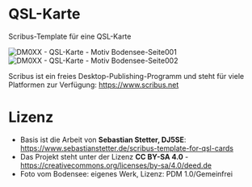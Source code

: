 # QSL-Karte
Scribus-Template für eine QSL-Karte

![DM0XX - QSL-Karte - Motiv Bodensee-Seite001](https://github.com/user-attachments/assets/e46cd048-081a-4aae-8bfc-f6796adf846c)
![DM0XX - QSL-Karte - Motiv Bodensee-Seite002](https://github.com/user-attachments/assets/63c8b850-e513-4a66-a22d-aa708e10123d)

Scribus ist ein freies Desktop-Publishing-Programm und steht für viele Platformen zur Verfügung: https://www.scribus.net

# Lizenz
- Basis ist die Arbeit von **Sebastian Stetter, DJ5SE**: https://www.sebastianstetter.de/scribus-template-for-qsl-cards
- Das Projekt steht unter der Lizenz **CC BY-SA 4.0** - https://creativecommons.org/licenses/by-sa/4.0/deed.de
- Foto vom Bodensee: eigenes Werk, Lizenz: PDM 1.0/Gemeinfrei
